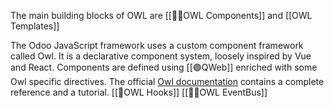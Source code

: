 The main building blocks of OWL are [[🦉🧰OWL Components]] and [[OWL Templates]]

The Odoo JavaScript framework uses a custom component framework called Owl. It is a declarative component system, loosely inspired by Vue and React. Components are defined using [[🟣QWeb]] enriched with some Owl specific directives. The official [Owl documentation](https://github.com/odoo/owl/blob/master/doc/readme.md) contains a complete reference and a tutorial.
[[🦉OWL Hooks]]
[[🦉🚌OWL EventBus]]
